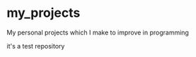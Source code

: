 # my_projects
My personal projects which I make to improve in programming

it's a test repository


